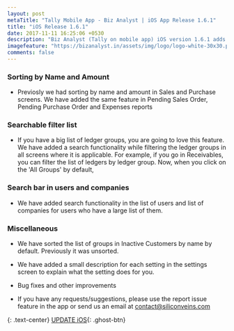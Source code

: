 ```yaml
---
layout: post
metaTitle: "Tally Mobile App - Biz Analyst | iOS App Release 1.6.1"
title: "iOS Release 1.6.1"
date: 2017-11-11 16:25:06 +0530
description: "Biz Analyst (Tally on mobile app) iOS version 1.6.1 adds search "
imagefeature: "https://bizanalyst.in/assets/img/logo/logo-white-30x30.png"
comments: false
---
```



### Sorting by Name and Amount
- Previosly we had sorting by name and amount in Sales and Purchase screens. We have added the same feature in Pending Sales Order, Pending Purchase Order and Expenses reports

### Searchable filter list
- If you have a big list of ledger groups, you are going to love this feature. We have added a search functionality while filtering the ledger groups in all screens where it is applicable. For example, if you go in Receivables, you can filter the list of ledgers by ledger group. Now, when you click on the 'All Groups' by default, 

### Search bar in users and companies
- We have added search functionality in the list of users and list of companies for users who have a large list of them.

### Miscellaneous
- We have sorted the list of groups in Inactive Customers by name by default. Previously it was unsorted.
- We have added a small description for each setting in the settings screen to explain what the setting does for you.
- Bug fixes and other improvements


- If you have any requests/suggestions, please use the report issue feature in the app or send us an email at contact@siliconveins.com


{: .text-center}
[UPDATE iOS](https://itunes.apple.com/us/app/biz-analyst/id1164789740){: .ghost-btn}

